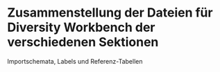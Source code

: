 Zusammenstellung der Dateien für Diversity Workbench der verschiedenen Sektionen
======

Importschemata, Labels und Referenz-Tabellen
